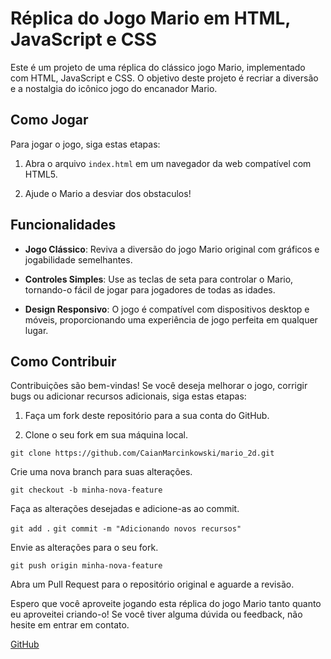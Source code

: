 # Réplica do Jogo Mario em HTML, JavaScript e CSS

Este é um projeto de uma réplica do clássico jogo Mario, implementado com HTML, JavaScript e CSS. O objetivo deste projeto é recriar a diversão e a nostalgia do icônico jogo do encanador Mario.

## Como Jogar

Para jogar o jogo, siga estas etapas:

1. Abra o arquivo `index.html` em um navegador da web compatível com HTML5.

2. Ajude o Mario a desviar dos obstaculos!

## Funcionalidades

- **Jogo Clássico**: Reviva a diversão do jogo Mario original com gráficos e jogabilidade semelhantes.

- **Controles Simples**: Use as teclas de seta para controlar o Mario, tornando-o fácil de jogar para jogadores de todas as idades.

- **Design Responsivo**: O jogo é compatível com dispositivos desktop e móveis, proporcionando uma experiência de jogo perfeita em qualquer lugar.

## Como Contribuir

Contribuições são bem-vindas! Se você deseja melhorar o jogo, corrigir bugs ou adicionar recursos adicionais, siga estas etapas:

1. Faça um fork deste repositório para a sua conta do GitHub.

2. Clone o seu fork em sua máquina local.

  ```git clone https://github.com/CaianMarcinkowski/mario_2d.git```

  Crie uma nova branch para suas alterações.

  ```git checkout -b minha-nova-feature```

  Faça as alterações desejadas e adicione-as ao commit.

  ```git add .```
  ```git commit -m "Adicionando novos recursos"```

Envie as alterações para o seu fork.

  ```git push origin minha-nova-feature```

Abra um Pull Request para o repositório original e aguarde a revisão.

Espero que você aproveite jogando esta réplica do jogo Mario tanto quanto eu aproveitei criando-o! Se você tiver alguma dúvida ou feedback, não hesite em entrar em contato.

[GitHub](https://github.com/CaianMarcinkowski)

